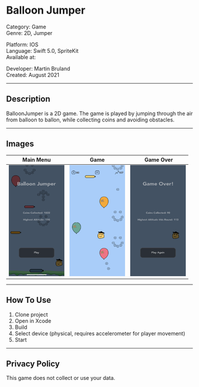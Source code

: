 # Balloon Jumper

Category: Game    
Genre: 2D, Jumper   

Platform: IOS   
Language: Swift 5.0, SpriteKit   
Available at:     

Developer: Martin Bruland   
Created: August 2021    

-------------------------------------------
## Description
BalloonJumper is a 2D game. The game is played by jumping through the air from balloon to ballon, while collecting coins and avoiding obstacles.

-------------------------------------------
## Images
Main Menu | Game | Game Over
------------ | ------------- | ------------- 
<img src="https://github.com/MartinBruland/BalloonJumper/blob/main/Images/startmenu.PNG" width="150" height="300"> | <img src="https://github.com/MartinBruland/BalloonJumper/blob/main/Images/game.PNG" width="150" height="300"> | <img src="https://github.com/MartinBruland/BalloonJumper/blob/main/Images/gameover.PNG" width="150" height="300">     

-------------------------------------------
## How To Use
1. Clone project
2. Open in Xcode
3. Build
4. Select device (physical, requires accelerometer for player movement)
5. Start

-------------------------------------------
## Privacy Policy 
This game does not collect or use your data.
